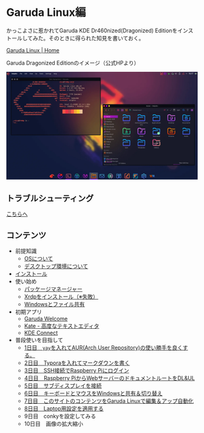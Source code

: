 # Garuda Linux編

かっこよさに惹かれてGaruda KDE Dr460nized(Dragonized) Editionをインストールしてみた。そのときに得られた知見を書いておく。

[Garuda Linux \| Home](https://garudalinux.org/)

Garuda Dragonized Editionのイメージ（公式HPより）

![Garuda Linux Dragonized](image/index/garuda-dr460nized.webp)

## トラブルシューティング

[こちらへ](troubleshooting.html)

## コンテンツ

* 前提知識
  * [OSについて](intro_aboutOS.html)
  * [デスクトップ環境について](intro_aboutDE.html)
* [インストール](install.html)
* 使い始め
  * [パッケージマネージャー](pacman.html)
  * [Xrdpをインストール（※失敗）](xrdp.html)
  * [Windowsとファイル共有](samba.html)
* 初期アプリ
  * [Garuda Welcome](garuda_welcome.html)
  * [Kate - 高度なテキストエディタ](kate.html)
  * [KDE Connect](kdeconnect.html)
* 普段使いを目指して
  * [1日目　`yay`を入れてAUR(Arch User Repository)の使い勝手を良くする。](day01_yay.html)
  * [2日目　Typoraを入れてマークダウンを書く](day02_typora.html)
  * [3日目　SSH接続でRaspberry Piにログイン](day03_ssh.html)
  * [4日目　Raspberry PiからWebサーバーのドキュメントルートをDL&UL](day04_dl_document_root.html)
  * [5日目　サブディスプレイを接続](day05_subscreen.html)
  * [6日目　キーボードとマウスをWindowsと共有＆切り替え](day06_sharing_keyboard_and_mouse.html)
  * [7日目　このサイトのコンテンツをGaruda Linuxで編集＆アップ自動化](day07_edit_on_garuda.html)
  * [8日目　Laptop用設定を適用する](day08_turning_for_laptop.html)
  * 9日目　conkyを設定してみる
  * 10日目　画像の拡大縮小

